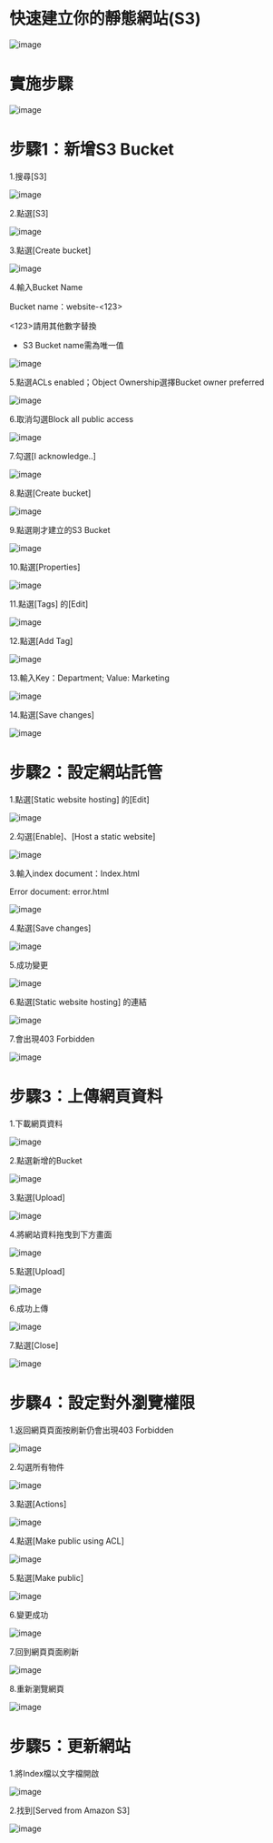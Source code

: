 # 快速建立你的靜態網站(S3)

![image](https://user-images.githubusercontent.com/103306835/219964924-90022019-92b4-424d-9b8f-979e00349239.png)


# 實施步驟

![image](https://user-images.githubusercontent.com/103306835/172282245-df7b6c48-5437-4886-9b6b-86295e4ff3b9.png)

# 步驟1：新增S3 Bucket


1.搜尋[S3]

![image](https://user-images.githubusercontent.com/103306835/219597448-de8778d6-48dc-4c75-9e7c-3d722deead05.png)

2.點選[S3]

![image](https://user-images.githubusercontent.com/103306835/219598105-8b57b0a2-0bdd-44c2-b1aa-387ea0b7fe85.png)

3.點選[Create bucket]

![image](https://user-images.githubusercontent.com/103306835/219598701-db3fc5a0-7abb-42e6-b4e9-f6bc9168c02a.png)

4.輸入Bucket Name

Bucket name：website-<123>

<123>請用其他數字替換
* S3 Bucket name需為唯一值

![image](https://user-images.githubusercontent.com/103306835/219601816-20449000-ead3-4ff7-a464-d5c5d4758daa.png)

5.點選ACLs enabled；Object Ownership選擇Bucket owner preferred

![image](https://user-images.githubusercontent.com/103306835/219603364-23a5017e-d7d0-4995-8493-5faa5f7bdc07.png)

6.取消勾選Block all public access

![image](https://user-images.githubusercontent.com/103306835/219604756-e72fb900-ad4a-4a98-859a-2bde4fd215c6.png)

7.勾選[I acknowledge..]

![image](https://user-images.githubusercontent.com/103306835/219605690-3a3e01d7-f783-48d8-a2e0-7f3380d6724d.png)

8.點選[Create bucket]

![image](https://user-images.githubusercontent.com/103306835/219606315-3baee2e6-ac0c-4483-a678-37bc6be69017.png)

9.點選剛才建立的S3 Bucket

![image](https://user-images.githubusercontent.com/103306835/219607357-6d6cf184-d2c4-49ce-8573-a01adf758c6f.png)

10.點選[Properties]

![image](https://user-images.githubusercontent.com/103306835/219608152-8d556b34-2743-4aed-839e-34c833513fd3.png)

11.點選[Tags] 的[Edit]

![image](https://user-images.githubusercontent.com/103306835/219609177-db9e9b55-ae20-4d93-b4c1-2210056b46c5.png)

12.點選[Add Tag] 

![image](https://user-images.githubusercontent.com/103306835/219609718-f6d66bee-5332-4abb-85c6-991a56867783.png)

13.輸入Key：Department; Value: Marketing

![image](https://user-images.githubusercontent.com/103306835/219612580-58256316-ba3f-4e76-9f16-ff272a756d59.png)

14.點選[Save changes] 

![image](https://user-images.githubusercontent.com/103306835/219612652-ed74ad7f-a222-4f2f-aa4c-d5c09f798580.png)

# 步驟2：設定網站託管


1.點選[Static website hosting] 的[Edit]

![image](https://user-images.githubusercontent.com/103306835/219613181-5c76193d-bb74-40a0-8e9e-5e640f36b876.png)

2.勾選[Enable]、[Host a static website]

![image](https://user-images.githubusercontent.com/103306835/219615765-51f2228f-0c60-4efd-8200-8c2b350793a2.png)

3.輸入index document：Index.html

Error document: error.html

![image](https://user-images.githubusercontent.com/103306835/219616923-8517971f-37c5-472d-a4de-ae6800daa333.png)

4.點選[Save changes]

![image](https://user-images.githubusercontent.com/103306835/219617243-2c915005-8e4f-48b9-af88-c368a2cbebd2.png)

5.成功變更

![image](https://user-images.githubusercontent.com/103306835/219617765-bab38b56-7f99-4a03-b913-493e51d0add9.png)

6.點選[Static website hosting] 的連結

![image](https://user-images.githubusercontent.com/103306835/219962843-81bf6eec-a404-4936-865e-908fe721831d.png)

7.會出現403 Forbidden

![image](https://user-images.githubusercontent.com/103306835/219962877-bdf0ef83-42c1-49e1-a2ac-6c966aee9478.png)

# 步驟3：上傳網頁資料


1.下載網頁資料

![image](https://user-images.githubusercontent.com/103306835/219963080-7ce9ea0d-3fa8-489e-b720-776955516ce5.png)

2.點選新增的Bucket

![image](https://user-images.githubusercontent.com/103306835/219963247-69c28ce6-bc1a-41f7-9d03-775a394dddce.png)

3.點選[Upload]

![image](https://user-images.githubusercontent.com/103306835/219963328-666b31c2-80ac-478c-ad07-fe1ee6000fa5.png)

4.將網站資料拖曳到下方畫面

![image](https://user-images.githubusercontent.com/103306835/219963492-83abf469-106b-4cb6-82e4-dcc296f989b4.png)

5.點選[Upload]

![image](https://user-images.githubusercontent.com/103306835/219963775-1e0ae9eb-36fe-4ee9-a18c-234328dee489.png)

6.成功上傳

![image](https://user-images.githubusercontent.com/103306835/219963815-442ccffe-75f6-4152-88d6-ff8bb354ac63.png)

7.點選[Close]

![image](https://user-images.githubusercontent.com/103306835/219963854-75a77db9-b670-4651-936d-20444ebe3687.png)

# 步驟4：設定對外瀏覽權限


1.返回網頁頁面按刷新仍會出現403 Forbidden

![image](https://user-images.githubusercontent.com/103306835/219964397-aa7aea25-b7d6-49bd-87bc-a9988b584ccc.png)

2.勾選所有物件

![image](https://user-images.githubusercontent.com/103306835/219964535-b3cd3776-4806-480a-b260-9f78790214fc.png)

3.點選[Actions]

![image](https://user-images.githubusercontent.com/103306835/219964620-4c632ca0-12e2-45b8-ad2c-e0178c71117f.png)

4.點選[Make public using ACL]

![image](https://user-images.githubusercontent.com/103306835/219964683-5cc40723-becb-4485-ac34-77750a2bcec6.png)

5.點選[Make public]

![image](https://user-images.githubusercontent.com/103306835/219964746-17d7687e-5dbf-4992-a89a-787b80dbe7b8.png)

6.變更成功

![image](https://user-images.githubusercontent.com/103306835/219964786-7687a79b-8f99-4d26-8925-2db2a0fa413b.png)

7.回到網頁頁面刷新

![image](https://user-images.githubusercontent.com/103306835/219964874-2b2f97a0-9133-4d4b-bd07-73e175e1681c.png)

8.重新瀏覽網頁

![image](https://user-images.githubusercontent.com/103306835/219965097-a9e49ac0-1c1a-4e5d-a666-f7362d6e28dc.png)

# 步驟5：更新網站


1.將Index檔以文字檔開啟

![image](https://user-images.githubusercontent.com/103306835/219965306-8ce60279-c1c2-4012-b4ca-2e77a5a4afa4.png)

2.找到[Served from Amazon S3]

![image](https://user-images.githubusercontent.com/103306835/219965421-3962e477-7118-4e06-a387-86190470c93f.png)
